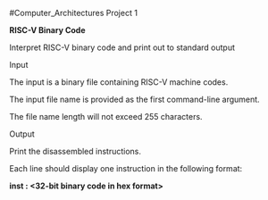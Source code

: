 #Computer_Architectures Project 1

**RISC-V Binary Code**

Interpret RISC-V binary code and print out to standard output

Input

The input is a binary file containing RISC-V machine codes.

The input file name is provided as the first command-line argument.

The file name length will not exceed 255 characters.

Output

Print the disassembled instructions.

Each line should display one instruction in the following format:

**inst <instruction number>: <32-bit binary code in hex format> <disassembled instruction>**
